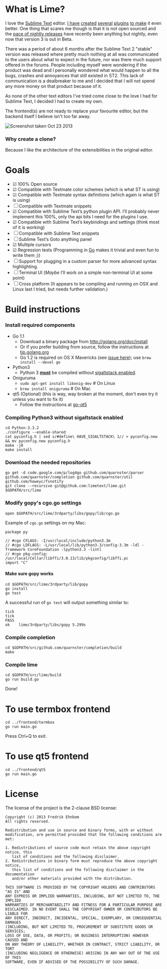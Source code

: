 # What is Lime?

I love the [Sublime Text](http://www.sublimetext.com) editor. [I have](https://github.com/quarnster/SublimeClang) [created](https://github.com/quarnster/SublimeJava) [several](https://github.com/quarnster/CompleteSharp) [plugins](https://github.com/quarnster/SublimeGDB) [to make](https://github.com/quarnster/ADBView) it even better. One thing that scares me though is that it is not open sourced and the [pace of nightly releases](http://www.sublimetext.com/nightly) have recently been anything but nightly, even now that version 3 is out in Beta.

There was a period of about 6 months after the Sublime Text 2 "stable" version was released where pretty much nothing at all was communicated to the users about what to expect in the future, nor was there much support offered in the forums. People including myself were wondering if the product was dead and I personally wondered what would happen to all the bugs, crashes and annoyances that still existed in ST2. This lack of communication is a dealbreaker to me and I decided that I will not spend any more money on that product because of it.

As none of the other text editors I've tried come close to the love I had for Sublime Text, I decided I had to create my own.

The frontend(s) are not ready to replace your favourite editor, but the backend itself I believe isn't too far away.

![Screenshot taken Oct 23 2013](http://i.imgur.com/VIpmjau.png)

### Why create a clone?

Because I like the architecture of the extensibilities in the original editor.

# Goals

- ☑ 100% Open source
- ☑ Compatible with Textmate color schemes (which is what ST is using)
- ☑ Compatible with Textmate syntax definitions (which again is what ST is using)
- ☐ Compatible with Textmate snippets
- ☑ Compatible with Sublime Text’s python plugin API. I’ll probably never implement this 100%, only the api bits I need for the plugins I use.
- ☑ Compatible with Sublime Text’s keybindings and settings (think most of it is working)
- ☐ Compatible with Sublime Text snippets
- ☐ Sublime Text’s Goto anything panel
- ☑ Multiple cursors
- ☑ Regression tests (Programming in [Go](http://golang.org) makes it trivial and even fun to write them ;))
- ☐ Support for plugging in a custom parser for more advanced syntax highlighting.
- ☐ Terminal UI (*Maybe* I’ll work on a simple non-terminal UI at some point)
- ☐ Cross platform (It appears to be compiling and running on OSX and Linux last I tried, but needs further validation.)

# Build instructions

### Install required components
- Go 1.1
	- Download a binary package from http://golang.org/doc/install
	- Or if you prefer building from source, follow the instructions at [tip.golang.org](http://tip.golang.org/doc/install/source)
	- Go 1.2 is required on OS X Mavericks (see [issue here](https://code.google.com/p/go/issues/detail?id=6515)); use ``` brew install --devel go ```
- Python3
	- Python 3 **[must](https://code.google.com/p/go/issues/detail?id=5287)** be compiled without [sigaltstack enabled](#compiling-python3-without-sigaltstack-enabled).
- Oniguruma
	- ``` sudo apt-get install libonig-dev ``` # On Linux
	- ``` brew install oniguruma ``` # On Mac
- qt5 (Optional) (this is way, way broken at the moment, don't even try it unless you want to fix it)
	- Follow the instructions at [go-qt5](https://github.com/salviati/go-qt5)

### Compiling Python3 without sigaltstack enabled

	cd Python-3.3.2
	./configure --enable-shared
	cat pyconfig.h | sed s/#define\ HAVE_SIGALTSTACK\ 1// > pyconfig.new && mv pyconfig.new pyconfig.h
	make -j8
	make install

### Download the needed repositories
	go get -d code.google.com/p/log4go github.com/quarnster/parser github.com/quarnster/completion github.com/quarnster/util github.com/howeyc/fsnotify
	git clone --recursive git@github.com:limetext/lime.git $GOPATH/src/lime

### Modify gopy's cgo.go settings

``` open $GOPATH/src/lime/3rdparty/libs/gopy/lib/cgo.go ```

Example of ``` cgo.go ``` settings on my Mac:

	package py

	// #cgo CFLAGS: -I/usr/local/include/python3.3m
	// #cgo LDFLAGS: -L/usr/local/lib/python3.3/config-3.3m -ldl -framework CoreFoundation -lpython3.3 -lintl
	// #cgo pkg-config: /usr/local/Cellar/libffi/3.0.13/lib/pkgconfig/libffi.pc
	import "C"

#### Make sure gopy works

	cd $GOPATH/src/lime/3rdparty/lib/gopy
	go install
	go test

A successful run of ```go test``` will output something similar to:

	tick
	tick
	PASS
	ok    lime/3rdparty/libs/gopy 5.299s

### Compile completion

	cd $GOPATH/src/github.com/quarnster/completion/build
	make

### Compile lime

	cd $GOPATH/src/lime/build
	go run build.go

Done!

# To use termbox frontend

	cd ../frontend/termbox
	go run main.go

Press Ctrl+Q to exit.

# To use qt5 frontend

	cd ../frontend/qt5
	go run main.go

# License

The license of the project is the 2-clause BSD license:

```
Copyright (c) 2013 Fredrik Ehnbom
All rights reserved.

Redistribution and use in source and binary forms, with or without
modification, are permitted provided that the following conditions are met:

1. Redistributions of source code must retain the above copyright notice, this
   list of conditions and the following disclaimer.
2. Redistributions in binary form must reproduce the above copyright notice,
   this list of conditions and the following disclaimer in the documentation
   and/or other materials provided with the distribution.

THIS SOFTWARE IS PROVIDED BY THE COPYRIGHT HOLDERS AND CONTRIBUTORS "AS IS" AND
ANY EXPRESS OR IMPLIED WARRANTIES, INCLUDING, BUT NOT LIMITED TO, THE IMPLIED
WARRANTIES OF MERCHANTABILITY AND FITNESS FOR A PARTICULAR PURPOSE ARE
DISCLAIMED. IN NO EVENT SHALL THE COPYRIGHT OWNER OR CONTRIBUTORS BE LIABLE FOR
ANY DIRECT, INDIRECT, INCIDENTAL, SPECIAL, EXEMPLARY, OR CONSEQUENTIAL DAMAGES
(INCLUDING, BUT NOT LIMITED TO, PROCUREMENT OF SUBSTITUTE GOODS OR SERVICES;
LOSS OF USE, DATA, OR PROFITS; OR BUSINESS INTERRUPTION) HOWEVER CAUSED AND
ON ANY THEORY OF LIABILITY, WHETHER IN CONTRACT, STRICT LIABILITY, OR TORT
(INCLUDING NEGLIGENCE OR OTHERWISE) ARISING IN ANY WAY OUT OF THE USE OF THIS
SOFTWARE, EVEN IF ADVISED OF THE POSSIBILITY OF SUCH DAMAGE.
```
